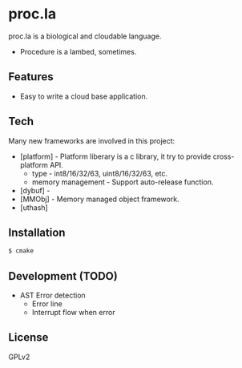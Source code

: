 # proc.la

proc.la is a biological and cloudable language.

  - Procedure is a lambed, sometimes.

## Features

  - Easy to write a cloud base application.

## Tech

Many new frameworks are involved in this project:

* [platform] - Platform liberary is a c library, it try to provide cross-platform API.
  * type - int8/16/32/63, uint8/16/32/63, etc.
  * memory management - Support auto-release function. 
* [dybuf] - 
* [MMObj] - Memory managed object framework.
* [uthash]

## Installation


```sh
$ cmake
```

## Development (TODO)

* AST Error detection
  * Error line
  * Interrupt flow when error

## License
GPLv2

